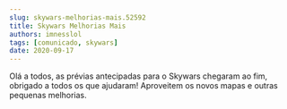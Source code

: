 ```yaml
---
slug: skywars-melhorias-mais.52592
title: Skywars Melhorias Mais
authors: imnesslol
tags: [comunicado, skywars]
date: 2020-09-17
---
```


Olá a todos, as prévias antecipadas para o Skywars chegaram ao fim, obrigado a todos os que ajudaram! Aproveitem os novos mapas e outras pequenas melhorias.